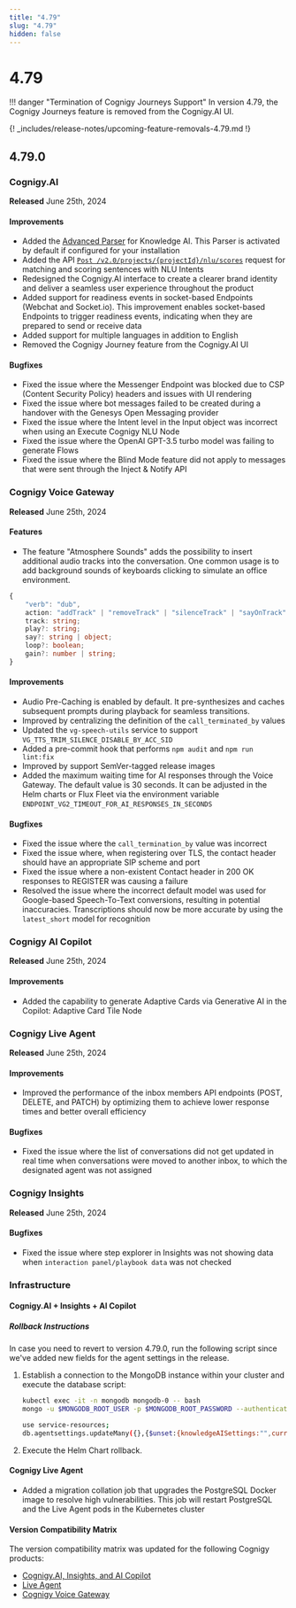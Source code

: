 ```yaml
---
title: "4.79"
slug: "4.79"
hidden: false
---
```


# 4.79

!!! danger "Termination of Cognigy Journeys Support"
    In version 4.79, the Cognigy Journeys feature is removed from the Cognigy.AI UI.

{! _includes/release-notes/upcoming-feature-removals-4.79.md !}

## 4.79.0

### Cognigy.AI

**Released** June 25th, 2024

#### Improvements

- Added the [Advanced Parser](../ai/empower/knowledge-ai/text-extraction-with-advanced-parser.md) for Knowledge AI. This Parser is activated by default if configured for your installation 
- Added the API [`Post /v2.0/projects/{projectId}/nlu/scores`](../ai/empower/nlu/intents/intent-analyzer.md#testing-nlu-scores) request for matching and scoring sentences with NLU Intents
- Redesigned the Cognigy.AI interface to create a clearer brand identity and deliver a seamless user experience throughout the product 
- Added support for readiness events in socket-based Endpoints (Webchat and Socket.io). This improvement enables socket-based Endpoints to trigger readiness events, indicating when they are prepared to send or receive data 
- Added support for multiple languages in addition to English 
- Removed the Cognigy Journey feature from the Cognigy.AI UI 

#### Bugfixes

- Fixed the issue where the Messenger Endpoint was blocked due to CSP (Content Security Policy) headers and issues with UI rendering 
- Fixed the issue where bot messages failed to be created during a handover with the Genesys Open Messaging provider 
- Fixed the issue where the Intent level in the Input object was incorrect when using an Execute Cognigy NLU Node 
- Fixed the issue where the OpenAI GPT-3.5 turbo model was failing to generate Flows 
- Fixed the issue where the Blind Mode feature did not apply to messages that were sent through the Inject & Notify API 

### Cognigy Voice Gateway

**Released** June 25th, 2024

#### Features

- The feature "Atmosphere Sounds" adds the possibility to insert additional audio tracks into the conversation. One common usage is to add background sounds of keyboards clicking to simulate an office environment.

```ts
{
	"verb": "dub",
	action: "addTrack" | "removeTrack" | "silenceTrack" | "sayOnTrack" | "playOnTrack";
	track: string;
	play?: string;
	say?: string | object;
	loop?: boolean;
	gain?: number | string;
}
```

#### Improvements

- Audio Pre-Caching is enabled by default. It pre-synthesizes and caches subsequent prompts during playback for seamless transitions.
- Improved by centralizing the definition of the `call_terminated_by` values
- Updated the `vg-speech-utils` service to support `VG_TTS_TRIM_SILENCE_DISABLE_BY_ACC_SID`
- Added a pre-commit hook that performs `npm audit` and `npm run lint:fix` 
- Improved by support SemVer-tagged release images
- Added the maximum waiting time for AI responses through the Voice Gateway. The default value is 30 seconds. It can be adjusted in the Helm charts or Flux Fleet via the environment variable `ENDPOINT_VG2_TIMEOUT_FOR_AI_RESPONSES_IN_SECONDS`

#### Bugfixes

- Fixed the issue where the `call_termination_by` value was incorrect
- Fixed the issue where, when registering over TLS, the contact header should have an appropriate SIP scheme and port
- Fixed the issue where a non-existent Contact header in 200 OK responses to REGISTER was causing a failure
- Resolved the issue where the incorrect default model was used for Google-based Speech-To-Text conversions, resulting in potential inaccuracies. Transcriptions should now be more accurate by using the `latest_short` model for recognition

### Cognigy AI Copilot

**Released** June 25th, 2024

#### Improvements

- Added the capability to generate Adaptive Cards via Generative AI in the Copilot: Adaptive Card Tile Node

### Cognigy Live Agent

**Released** June 25th, 2024

#### Improvements

- Improved the performance of the inbox members API endpoints (POST, DELETE, and PATCH) by optimizing them to achieve lower response times and better overall efficiency

#### Bugfixes

- Fixed the issue where the list of conversations did not get updated in real time when conversations were moved to another inbox, to which the designated agent was not assigned

### Cognigy Insights

**Released** June 25th, 2024

#### Bugfixes

- Fixed the issue where step explorer in Insights was not showing data when `interaction panel/playbook data` was not checked

### Infrastructure

#### Cognigy.AI + Insights + AI Copilot

##### Rollback Instructions

In case you need to revert to version 4.79.0, run the following script since we've added new fields for the agent settings in the release.

1. Establish a connection to the MongoDB instance within your cluster and execute the database script:

    ```bash
    kubectl exec -it -n mongodb mongodb-0 -- bash
    mongo -u $MONGODB_ROOT_USER -p $MONGODB_ROOT_PASSWORD --authenticationDatabase admin

    use service-resources;
    db.agentsettings.updateMany({},{$unset:{knowledgeAISettings:"",currencySettings:""}});
    ```

2. Execute the Helm Chart rollback.

#### Cognigy Live Agent

- Added a migration collation job that upgrades the PostgreSQL Docker image to resolve high vulnerabilities. This job will restart PostgreSQL and the Live Agent pods in the Kubernetes cluster

#### Version Compatibility Matrix

The version compatibility matrix was updated for the following Cognigy products:

- [Cognigy.AI, Insights, and AI Copilot](../ai/installation/version-compatibility-matrix.md)
- [Live Agent](../live-agent/installation/deployment/version-compatibility-matrix.md)
- [Cognigy Voice Gateway](../voice-gateway/installation/version-compatibility-matrix.md)